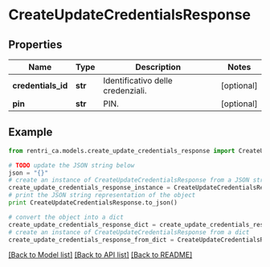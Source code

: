 # CreateUpdateCredentialsResponse


## Properties
Name | Type | Description | Notes
------------ | ------------- | ------------- | -------------
**credentials_id** | **str** | Identificativo delle credenziali. | [optional] 
**pin** | **str** | PIN. | [optional] 

## Example

```python
from rentri_ca.models.create_update_credentials_response import CreateUpdateCredentialsResponse

# TODO update the JSON string below
json = "{}"
# create an instance of CreateUpdateCredentialsResponse from a JSON string
create_update_credentials_response_instance = CreateUpdateCredentialsResponse.from_json(json)
# print the JSON string representation of the object
print CreateUpdateCredentialsResponse.to_json()

# convert the object into a dict
create_update_credentials_response_dict = create_update_credentials_response_instance.to_dict()
# create an instance of CreateUpdateCredentialsResponse from a dict
create_update_credentials_response_from_dict = CreateUpdateCredentialsResponse.from_dict(create_update_credentials_response_dict)
```
[[Back to Model list]](../README.md#documentation-for-models) [[Back to API list]](../README.md#documentation-for-api-endpoints) [[Back to README]](../README.md)


